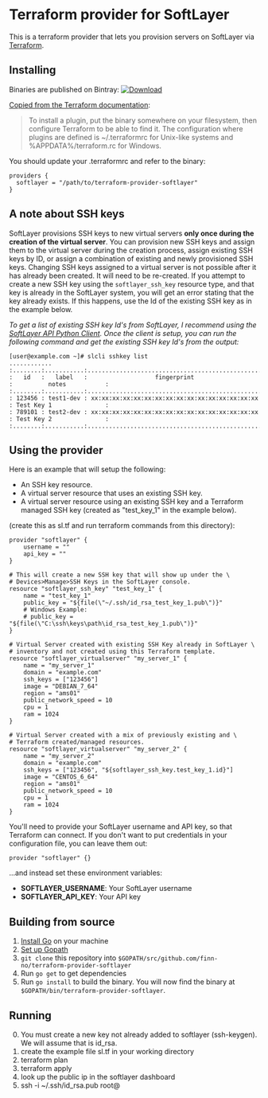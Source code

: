 # Terraform provider for SoftLayer

This is a terraform provider that lets you provision
servers on SoftLayer via [Terraform](https://terraform.io/).

## Installing

Binaries are published on Bintray: [ ![Download](https://api.bintray.com/packages/finn-no/terraform-provider-softlayer/terraform-provider-softlayer/images/download.svg) ](https://bintray.com/finn-no/terraform-provider-softlayer/terraform-provider-softlayer/_latestVersion)

[Copied from the Terraform documentation](https://www.terraform.io/docs/plugins/basics.html):
> To install a plugin, put the binary somewhere on your filesystem, then configure Terraform to be able to find it. The configuration where plugins are defined is ~/.terraformrc for Unix-like systems and %APPDATA%/terraform.rc for Windows.

You should update your .terraformrc and refer to the binary:

```hcl
providers {
  softlayer = "/path/to/terraform-provider-softlayer"
}
```

## A note about SSH keys

SoftLayer provisions SSH keys to new virtual servers **only once during the creation of the virtual server**. You can provision new SSH keys and assign them to the virtual server during the creation process, assign existing SSH keys by ID, or assign a combination of existing and newly provisioned SSH keys. Changing SSH keys assigned to a virtual server is not possible after it has already been created. It will need to be re-created. If you attempt to create a new SSH key using the ```softlayer_ssh_key``` resource type, and that key is already in the SoftLayer system, you will get an error stating that the key already exists. If this happens, use the Id of the existing SSH key as in the example below.

*To get a list of existing SSH key Id's from SoftLayer, I recommend using the [SoftLayer API Python Client]. Once the client is setup, you can run the following command and get the existing SSH key Id's from the output:*
```
[user@example.com ~]# slcli sshkey list
............
:........:...........:.................................................:..........................:
:   id   :   label   :                   fingerprint                   :          notes           :
:........:...........:.................................................:..........................:
: 123456 : test1-dev : xx:xx:xx:xx:xx:xx:xx:xx:xx:xx:xx:xx:xx:xx:xx:xx : Test Key 1               :
: 789101 : test2-dev : xx:xx:xx:xx:xx:xx:xx:xx:xx:xx:xx:xx:xx:xx:xx:xx : Test Key 2               :
:........:...........:.................................................:..........................:
```

[SoftLayer API Python CLient]: http://softlayer-api-python-client.readthedocs.org/en/latest/install/
## Using the provider

Here is an example that will setup the following:
+ An SSH key resource.
+ A virtual server resource that uses an existing SSH key.
+ A virtual server resource using an existing SSH key and a Terraform managed SSH key (created as "test_key_1" in the example below).

(create this as sl.tf and run terraform commands from this directory):
```hcl
provider "softlayer" {
    username = ""
    api_key = ""
}

# This will create a new SSH key that will show up under the \
# Devices>Manage>SSH Keys in the SoftLayer console.
resource "softlayer_ssh_key" "test_key_1" {
    name = "test_key_1"
    public_key = "${file(\"~/.ssh/id_rsa_test_key_1.pub\")}"
    # Windows Example:
    # public_key = "${file(\"C:\ssh\keys\path\id_rsa_test_key_1.pub\")}"
}

# Virtual Server created with existing SSH Key already in SoftLayer \
# inventory and not created using this Terraform template.
resource "softlayer_virtualserver" "my_server_1" {
    name = "my_server_1"
    domain = "example.com"
    ssh_keys = ["123456"]
    image = "DEBIAN_7_64"
    region = "ams01"
    public_network_speed = 10
    cpu = 1
    ram = 1024
}

# Virtual Server created with a mix of previously existing and \
# Terraform created/managed resources.
resource "softlayer_virtualserver" "my_server_2" {
    name = "my_server_2"
    domain = "example.com"
    ssh_keys = ["123456", "${softlayer_ssh_key.test_key_1.id}"]
    image = "CENTOS_6_64"
    region = "ams01"
    public_network_speed = 10
    cpu = 1
    ram = 1024
}
```

You'll need to provide your SoftLayer username and API key,
so that Terraform can connect. If you don't want to put
credentials in your configuration file, you can leave them
out:

```
provider "softlayer" {}
```

...and instead set these environment variables:

- **SOFTLAYER_USERNAME**: Your SoftLayer username
- **SOFTLAYER_API_KEY**: Your API key

## Building from source

1.  [Install Go](https://golang.org/doc/install) on your machine
2.  [Set up Gopath](https://golang.org/doc/code.html)
3.  `git clone` this repository into `$GOPATH/src/github.com/finn-no/terraform-provider-softlayer`
4.  Run `go get` to get dependencies
5.  Run `go install` to build the binary. You will now find the
    binary at `$GOPATH/bin/terraform-provider-softlayer`.

## Running
0.  You must create a new key not already added to softlayer (ssh-keygen).  We will assume that is id_rsa.
1.  create the example file sl.tf in your working directory
2.  terraform plan
3.  terraform apply
4.  look up the public ip in the softlayer dashboard
5.  ssh -i ~/.ssh/id_rsa.pub root@<public-ip>
